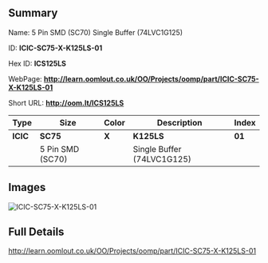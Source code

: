 

## Summary
 
Name:  5 Pin SMD (SC70) Single Buffer (74LVC1G125) 

ID: __ICIC-SC75-X-K125LS-01__

Hex ID: __ICS125LS__

WebPage: __http://learn.oomlout.co.uk/OO/Projects/oomp/part/ICIC-SC75-X-K125LS-01__

Short URL: __http://oom.lt/ICS125LS__


| Type   | Size   | Color   | Description   | Index   |    
| ----- | ------   | ------   | -----   | ----   |    
| __ICIC__   					| __SC75__   					| __X__    						| __K125LS__    					| __01__ |    
| 		| 5 Pin SMD (SC70)	| 		| Single Buffer (74LVC1G125)	| 	|

## Images
![ICIC-SC75-X-K125LS-01](http://oomlout.com/oomp-gen/parts/ICIC-SC75-X-K125LS-01/ICIC-SC75-X-K125LS-01_420.jpg)

## Full Details

 http://learn.oomlout.co.uk/OO/Projects/oomp/part/ICIC-SC75-X-K125LS-01

